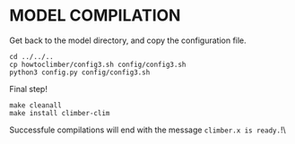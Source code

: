 # MODEL COMPILATION

Get back to the model directory, and copy the configuration file.
```shell
cd ../../..
cp howtoclimber/config3.sh config/config3.sh
python3 config.py config/config3.sh
```
Final step! 
```shell
make cleanall
make install climber-clim
```

Successfule compilations will end with the message `climber.x is ready.`!\
